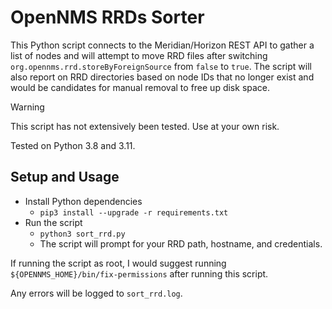 # OpenNMS RRDs Sorter

This Python script connects to the Meridian/Horizon REST API to gather a list of nodes and will attempt to move RRD files after switching `org.opennms.rrd.storeByForeignSource` from `false` to `true`.
The script will also report on RRD directories based on node IDs that no longer exist and would be candidates for manual removal to free up disk space.

> [!WARNING]
> This script has not extensively been tested.
> Use at your own risk.

Tested on Python 3.8 and 3.11.

## Setup and Usage

* Install Python dependencies
  * `pip3 install --upgrade -r requirements.txt`
* Run the script
  * `python3 sort_rrd.py`
  * The script will prompt for your RRD path, hostname, and credentials.

If running the script as root, I would suggest running `${OPENNMS_HOME}/bin/fix-permissions` after running this script.

Any errors will be logged to `sort_rrd.log`.
